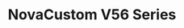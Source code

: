 ---
image: /attachment/site/novacustom-v56-series.png
lang: en
layout: doc
permalink: /doc/certified-hardware/novacustom-v56-series/
redirect_to: https://doc.qubes-os.org/en/latest/user/hardware/certified-hardware/novacustom-v56-series.html
ref: 359
title: NovaCustom V56 Series
---